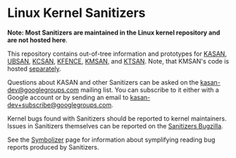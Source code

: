 Linux Kernel Sanitizers
=======================

**Note: Most Sanitizers are maintained in the Linux kernel repository and are not hosted here**.

This repository contains out-of-tree information and prototypes for [KASAN](/KASAN.md), [UBSAN](/UBSAN.md), [KCSAN](/KCSAN.md), [KFENCE](/KFENCE.md), [KMSAN](/KMSAN.md), and [KTSAN](/KTSAN.md).
Note, that KMSAN's code is hosted [separately](https://github.com/google/kmsan).

Questions about KASAN and other Sanitizers can be asked on the [kasan-dev@googlegroups.com](https://groups.google.com/forum/#!forum/kasan-dev) mailing list.
You can subscribe to it either with a Google account or by sending an email to kasan-dev+subscribe@googlegroups.com.

Kernel bugs found with Sanitizers should be reported to kernel maintainers.
Issues in Sanitizers themselves can be reported on the [Sanitizers Bugzilla](https://bugzilla.kernel.org/buglist.cgi?component=Sanitizers&product=Memory%20Management&resolution=---).

See the [Symbolizer](/SYMBOLIZER.md) page for information about symplifying reading bug reports produced by Sanitizers.
